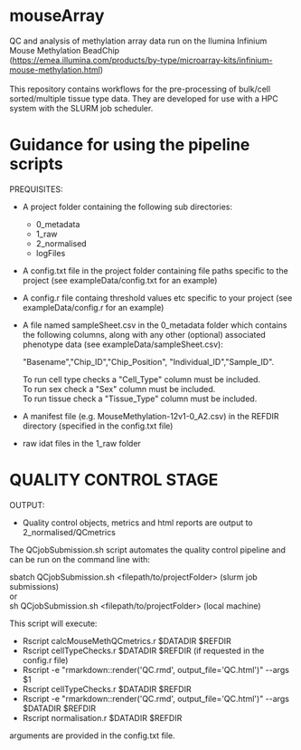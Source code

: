 # mouseArray
QC and analysis of methylation array data run on the Ilumina Infinium Mouse Methylation BeadChip \
(https://emea.illumina.com/products/by-type/microarray-kits/infinium-mouse-methylation.html)
\
\
This repository contains workflows for the pre-processing of bulk/cell sorted/multiple tissue type data. They are developed for use with a HPC system with the SLURM job scheduler.


# Guidance for using the pipeline scripts

PREQUISITES: 
* A project folder containing the following sub directories:
  * 0_metadata
  * 1_raw
  * 2_normalised
  * logFiles
  
* A config.txt file in the project folder containing file paths specific to the project (see exampleData/config.txt for an example)
* A config.r file containg threshold values etc specific to your project (see exampleData/config.r for an example)

* A file named sampleSheet.csv in the 0_metadata folder which contains the following columns, along with any other (optional) associated phenotype data (see exampleData/sampleSheet.csv):

  "Basename","Chip_ID","Chip_Position", "Individual_ID","Sample_ID".
    
  To run cell type checks a "Cell_Type" column must be included. \
  To run sex check a "Sex" column must be included. \
  To run tissue check a "Tissue_Type" column must be included.

* A manifest file (e.g. MouseMethylation-12v1-0_A2.csv) in the REFDIR directory (specified in the config.txt file)
    
* raw idat files in the 1_raw folder



# QUALITY CONTROL STAGE

OUTPUT: 
* Quality control objects, metrics and html reports are output to 2_normalised/QCmetrics


The QCjobSubmission.sh script automates the quality control pipeline and can be run on the command line with:

sbatch QCjobSubmission.sh <filepath/to/projectFolder> (slurm job submissions) \
or \
sh QCjobSubmission.sh <filepath/to/projectFolder> (local machine)


This script will execute:
* Rscript calcMouseMethQCmetrics.r $DATADIR $REFDIR
* Rscript cellTypeChecks.r $DATADIR $REFDIR (if requested in the config.r file)
* Rscript -e "rmarkdown::render('QC.rmd', output_file='QC.html')" --args $1
* Rscript cellTypeChecks.r $DATADIR $REFDIR
* Rscript -e "rmarkdown::render('QC.rmd', output_file='QC.html')" --args $DATADIR $REFDIR
* Rscript normalisation.r $DATADIR $REFDIR

arguments are provided in the config.txt file.





